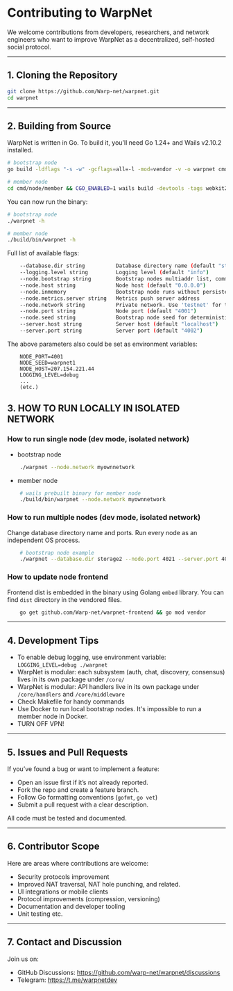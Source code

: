 # Contributing to WarpNet

We welcome contributions from developers, researchers, and network engineers who want to improve WarpNet 
as a decentralized, self-hosted social protocol.

---

## 1. Cloning the Repository

```bash
git clone https://github.com/Warp-net/warpnet.git
cd warpnet
```

---

## 2. Building from Source

WarpNet is written in Go. To build it, you’ll need Go 1.24+ and Wails v2.10.2 installed.

```bash
# bootstrap node
go build -ldflags "-s -w" -gcflags=all=-l -mod=vendor -v -o warpnet cmd/node/bootstrap/main.go
```

```bash
# member node
cd cmd/node/member && CGO_ENABLED=1 wails build -devtools -tags webkit2_41
```

You can now run the binary:

```bash
# bootstrap node
./warpnet -h
```

```bash
# member node
./build/bin/warpnet -h
```
Full list of available flags:

```bash 
    --database.dir string          Database directory name (default "storage")
    --logging.level string         Logging level (default "info")
    --node.bootstrap string        Bootstrap nodes multiaddr list, comma separated
    --node.host string             Node host (default "0.0.0.0")
    --node.inmemory                Bootstrap node runs without persistent storage
    --node.metrics.server string   Metrics push server address
    --node.network string          Private network. Use 'testnet' for testing env. (default "testnet")
    --node.port string             Node port (default "4001")
    --node.seed string             Bootstrap node seed for deterministic ID generation (random string)
    --server.host string           Server host (default "localhost")
    --server.port string           Server port (default "4002")
```
The above parameters also could be set as environment variables:
```
    NODE_PORT=4001
    NODE_SEED=warpnet1
    NODE_HOST=207.154.221.44
    LOGGING_LEVEL=debug 
    ...
    (etc.)
```
## 3. HOW TO RUN LOCALLY IN ISOLATED NETWORK

### How to run single node (dev mode, isolated network)
- bootstrap node
```bash 
    ./warpnet --node.network myownnetwork
```
- member node
```bash 
    # wails prebuilt binary for member node
    ./build/bin/warpnet --node.network myownnetwork
```

### How to run multiple nodes (dev mode, isolated network)
Change database directory name and ports. Run every node as an independent OS process.
```bash 
    # bootstrap node example
    ./warpnet --database.dir storage2 --node.port 4021 --server.port 4022 --node.network myownnetwork
```

### How to update node frontend
Frontend dist is embedded in the binary using Golang `embed` library. You can find `dist` directory in the vendored files.
```bash 
    go get github.com/Warp-net/warpnet-frontend && go mod vendor
```

---

## 4. Development Tips

* To enable debug logging, use environment variable:
  `LOGGING_LEVEL=debug ./warpnet`
* WarpNet is modular: each subsystem (auth, chat, discovery, consensus) lives in its own package under `/core/`
* WarpNet is modular: API handlers live in its own package under `/core/handlers` and `/core/middleware`
* Check Makefile for handy commands
* Use Docker to run local bootstrap nodes. It's impossible to run a member node in Docker.
* TURN OFF VPN!

---

## 5. Issues and Pull Requests

If you’ve found a bug or want to implement a feature:

* Open an issue first if it’s not already reported.
* Fork the repo and create a feature branch.
* Follow Go formatting conventions (`gofmt`, `go vet`)
* Submit a pull request with a clear description.

All code must be tested and documented.

---

## 6. Contributor Scope

Here are areas where contributions are welcome:

* Security protocols improvement
* Improved NAT traversal, NAT hole punching, and related.
* UI integrations or mobile clients
* Protocol improvements (compression, versioning)
* Documentation and developer tooling
* Unit testing etc.

---

## 7. Contact and Discussion

Join us on:

* GitHub Discussions: https://github.com/warp-net/warpnet/discussions
* Telegram: https://t.me/warpnetdev

